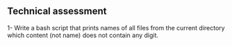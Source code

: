 ## Technical assessment

1- Write a bash script that prints names of all files from the current directory which content (not name) does not contain any digit.
